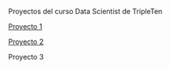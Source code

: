 Proyectos del curso Data Scientist de TripleTen

[Proyecto 1](https://github.com/davidalex2012/Tripleten-projects/blob/d9e75516c7bbb7c486f7467dcdfacca208a68c81/Proyecto%201.ipynb
)

[Proyecto 2](https://github.com/davidalex2012/Tripleten-projects/blob/19c25a2aad64dfbd5af4c0f18594ceb2e2db392f/Instacart.ipynb)

Proyecto 3
